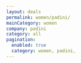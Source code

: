 ```yaml
---
layout: deals
permalink: women/padini/
mainCategory: women
company: padini
category: all
pagination:
  enabled: true
  category: women, padini,
---
```







      

  

